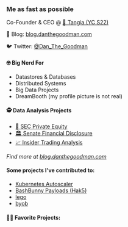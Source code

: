 ### Me as fast as possible

Co-Founder & CEO @ [🍊 Tangia (YC S22)](https://www.tangia.co)

📝 Blog: [blog.danthegoodman.com](https://blog.danthegoodman.com)

🐦 Twitter: [@Dan_The_Goodman](https://twitter.com/Dan_The_Goodman)

#### 🤓 Big Nerd For

- Datastores & Databases
- Distributed Systems
- Big Data Projects
- DreamBooth (my profile picture is not real)

#### 🕵️ Data Analysis Projects

- [🏦 SEC Private Equity](https://blog.danthegoodman.com/following-the-money)
- [🏛 Senate Financial Disclosure](https://senate.danthegoodman.com)
- [📈 Insider Trading Analysis](https://blog.danthegoodman.com/insider-trading)

_Find more at [blog.danthegoodman.com](blog.danthegoodman.com)_

#### Some projects I've contributed to:

- [Kubernetes Autoscaler](https://github.com/kubernetes/autoscaler)
- [BashBunny Payloads (Hak5)](https://github.com/hak5/bashbunny-payloads)
- [lego](https://github.com/go-acme/lego)
- [byob](https://github.com/malwaredllc/byob)

#### 🧑‍💻 Favorite Projects:
